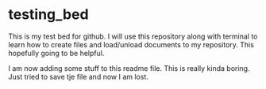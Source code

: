 # testing_bed
This is my test bed for github. I will use this repository along with terminal to learn how to create files and load/unload documents to my repository.
This hopefully going to be helpful.

I am now adding some stuff to this readme file. This is really kinda boring.
Just tried to save tje file and now I am lost.
